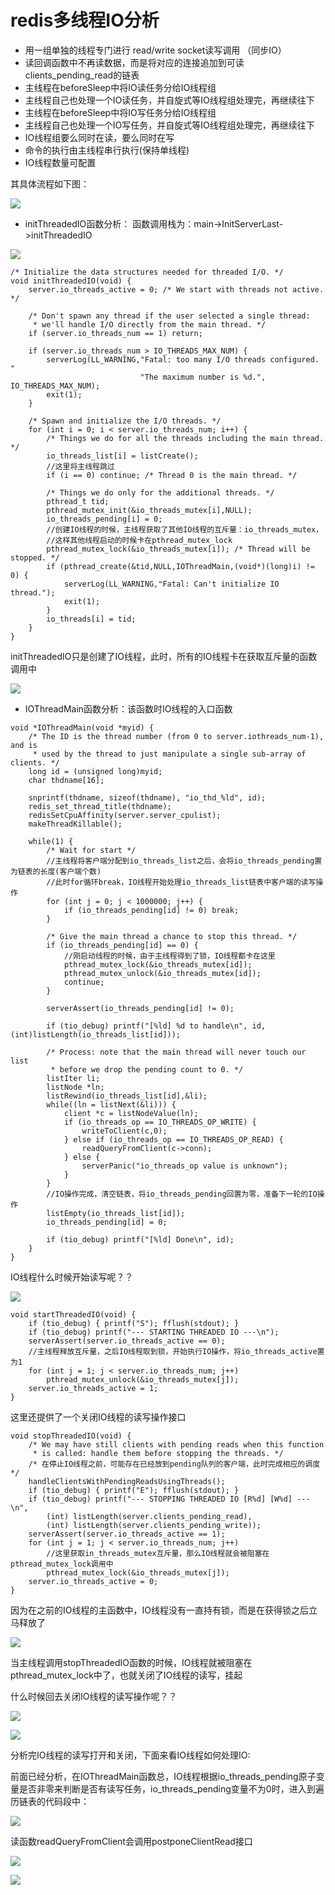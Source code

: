 # redis多线程IO分析

+ 用一组单独的线程专门进行 read/write socket读写调用 （同步IO）
+ 读回调函数中不再读数据，而是将对应的连接追加到可读clients_pending_read的链表
+ 主线程在beforeSleep中将IO读任务分给IO线程组
+ 主线程自己也处理一个IO读任务，并自旋式等IO线程组处理完，再继续往下
+ 主线程在beforeSleep中将IO写任务分给IO线程组
+ 主线程自己也处理一个IO写任务，并自旋式等IO线程组处理完，再继续往下
+ IO线程组要么同时在读，要么同时在写
+ 命令的执行由主线程串行执行(保持单线程)
+ IO线程数量可配置

其具体流程如下图：

![](./picture/multi-io-thread.jpg)

+ initThreadedIO函数分析：
函数调用栈为：main->InitServerLast->initThreadedIO

![](./picture/initThreadedIO.png)

```
/* Initialize the data structures needed for threaded I/O. */
void initThreadedIO(void) {
    server.io_threads_active = 0; /* We start with threads not active. */

    /* Don't spawn any thread if the user selected a single thread:
     * we'll handle I/O directly from the main thread. */
    if (server.io_threads_num == 1) return;

    if (server.io_threads_num > IO_THREADS_MAX_NUM) {
        serverLog(LL_WARNING,"Fatal: too many I/O threads configured. "
                             "The maximum number is %d.", IO_THREADS_MAX_NUM);
        exit(1);
    }

    /* Spawn and initialize the I/O threads. */
    for (int i = 0; i < server.io_threads_num; i++) {
        /* Things we do for all the threads including the main thread. */
        io_threads_list[i] = listCreate();
        //这里将主线程跳过
        if (i == 0) continue; /* Thread 0 is the main thread. */

        /* Things we do only for the additional threads. */
        pthread_t tid;
        pthread_mutex_init(&io_threads_mutex[i],NULL);
        io_threads_pending[i] = 0;
        //创建IO线程的时候，主线程获取了其他IO线程的互斥量：io_threads_mutex，
        //这样其他线程启动的时候卡在pthread_mutex_lock
        pthread_mutex_lock(&io_threads_mutex[i]); /* Thread will be stopped. */
        if (pthread_create(&tid,NULL,IOThreadMain,(void*)(long)i) != 0) {
            serverLog(LL_WARNING,"Fatal: Can't initialize IO thread.");
            exit(1);
        }
        io_threads[i] = tid;
    }
}

```

initThreadedIO只是创建了IO线程，此时，所有的IO线程卡在获取互斥量的函数调用中

![](./picture/IOThreadMain-1.png)

+ IOThreadMain函数分析：该函数时IO线程的入口函数

```
void *IOThreadMain(void *myid) {
    /* The ID is the thread number (from 0 to server.iothreads_num-1), and is
     * used by the thread to just manipulate a single sub-array of clients. */
    long id = (unsigned long)myid;
    char thdname[16];

    snprintf(thdname, sizeof(thdname), "io_thd_%ld", id);
    redis_set_thread_title(thdname);
    redisSetCpuAffinity(server.server_cpulist);
    makeThreadKillable();

    while(1) {
        /* Wait for start */
        //主线程将客户端分配到io_threads_list之后，会将io_threads_pending置为链表的长度(客户端个数)
        //此时for循环break，IO线程开始处理io_threads_list链表中客户端的读写操作
        for (int j = 0; j < 1000000; j++) {
            if (io_threads_pending[id] != 0) break;
        }

        /* Give the main thread a chance to stop this thread. */
        if (io_threads_pending[id] == 0) {
            //刚启动线程的时候，由于主线程得到了锁，IO线程都卡在这里
            pthread_mutex_lock(&io_threads_mutex[id]);
            pthread_mutex_unlock(&io_threads_mutex[id]);
            continue;
        }

        serverAssert(io_threads_pending[id] != 0);

        if (tio_debug) printf("[%ld] %d to handle\n", id, (int)listLength(io_threads_list[id]));

        /* Process: note that the main thread will never touch our list
         * before we drop the pending count to 0. */
        listIter li;
        listNode *ln;
        listRewind(io_threads_list[id],&li);
        while((ln = listNext(&li))) {
            client *c = listNodeValue(ln);
            if (io_threads_op == IO_THREADS_OP_WRITE) {
                writeToClient(c,0);
            } else if (io_threads_op == IO_THREADS_OP_READ) {
                readQueryFromClient(c->conn);
            } else {
                serverPanic("io_threads_op value is unknown");
            }
        }
        //IO操作完成，清空链表，将io_threads_pending回置为零，准备下一轮的IO操作
        listEmpty(io_threads_list[id]);
        io_threads_pending[id] = 0;

        if (tio_debug) printf("[%ld] Done\n", id);
    }
}

```

IO线程什么时候开始读写呢？？

![](./picture/startThreadedIO-1.png)

```
void startThreadedIO(void) {
    if (tio_debug) { printf("S"); fflush(stdout); }
    if (tio_debug) printf("--- STARTING THREADED IO ---\n");
    serverAssert(server.io_threads_active == 0);
    //主线程释放互斥量，之后IO线程取到锁，开始执行IO操作，将io_threads_active置为1
    for (int j = 1; j < server.io_threads_num; j++)
        pthread_mutex_unlock(&io_threads_mutex[j]);
    server.io_threads_active = 1;
}
```

这里还提供了一个关闭IO线程的读写操作接口

```
void stopThreadedIO(void) {
    /* We may have still clients with pending reads when this function
     * is called: handle them before stopping the threads. */
    /* 在停止IO线程之前，可能存在已经放到pending队列的客户端，此时完成相应的调度 */
    handleClientsWithPendingReadsUsingThreads();
    if (tio_debug) { printf("E"); fflush(stdout); }
    if (tio_debug) printf("--- STOPPING THREADED IO [R%d] [W%d] ---\n",
        (int) listLength(server.clients_pending_read),
        (int) listLength(server.clients_pending_write));
    serverAssert(server.io_threads_active == 1);
    for (int j = 1; j < server.io_threads_num; j++)
        //这里获取in_threads_mutex互斥量，那么IO线程就会被阻塞在pthread_mutex_lock调用中
        pthread_mutex_lock(&io_threads_mutex[j]);
    server.io_threads_active = 0;
}
```
因为在之前的IO线程的主函数中，IO线程没有一直持有锁，而是在获得锁之后立马释放了

![](./picture/stopThreadedIO-1.png)

当主线程调用stopThreadedIO函数的时候，IO线程就被阻塞在pthread_mutex_lock中了，也就关闭了IO线程的读写，挂起

什么时候回去关闭IO线程的读写操作呢？？

![](./picture/stopThreadedIO-2.png)

![](./picture/stopThreadedIO-3.png)

分析完IO线程的读写打开和关闭，下面来看IO线程如何处理IO:

前面已经分析，在IOThreadMain函数总，IO线程根据io_threads_pending原子变量是否非零来判断是否有读写任务，io_threads_pending变量不为0时，进入到遍历链表的代码段中：

![](./picture/IOThreadMain-2.png)

读函数readQueryFromClient会调用postponeClientRead接口

![](./picture/readQueryFromClient.png)

![](./picture/postponeClientRead.png)



